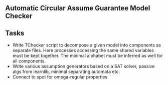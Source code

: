 ## Automatic Circular Assume Guarantee Model Checker

## Tasks
- Write TChecker script to decompose a given model into components as separate files. Here processes accessing the same shared variables must be kept together. The minimal alphabet must be inferred as well for all components.
- Write various assumption generators based on a SAT solver, passive algs from learnlib, minimal separating automata etc.
- Connect to spot for omega-regular properties